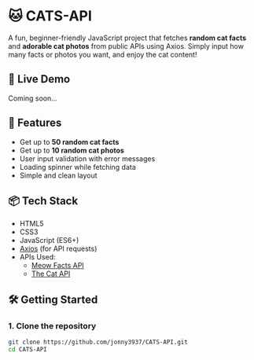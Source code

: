 # 🐱 CATS-API

A fun, beginner-friendly JavaScript project that fetches **random cat facts** and **adorable cat photos** from public APIs using Axios. Simply input how many facts or photos you want, and enjoy the cat content!

## 🚀 Live Demo

Coming soon...

## 📸 Features

- Get up to **50 random cat facts**
- Get up to **10 random cat photos**
- User input validation with error messages
- Loading spinner while fetching data
- Simple and clean layout

## 📦 Tech Stack

- HTML5
- CSS3
- JavaScript (ES6+)
- [Axios](https://axios-http.com/) (for API requests)
- APIs Used:
  - [Meow Facts API](https://meowfacts.herokuapp.com/)
  - [The Cat API](https://thecatapi.com/)

## 🛠️ Getting Started

### 1. Clone the repository

```bash
git clone https://github.com/jonny3937/CATS-API.git
cd CATS-API
